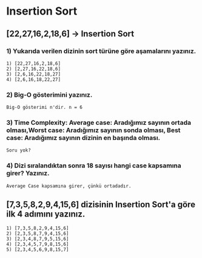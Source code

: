 
# Insertion Sort

## [22,27,16,2,18,6] -> Insertion Sort

### 1) Yukarıda verilen dizinin sort türüne göre aşamalarını yazınız.

```
1) [22,27,16,2,18,6]
2) [2,27,16,22,18,6]
3) [2,6,16,22,18,27]
4) [2,6,16,18,22,27]

```
### 2) Big-O gösterimini yazınız.
```
Big-O gösterimi n'dir. n = 6
```
### 3) Time Complexity: Average case: Aradığımız sayının ortada olması,Worst case: Aradığımız sayının sonda olması, Best case: Aradığımız sayının dizinin en başında olması.
```
Soru yok?
```
### 4) Dizi sıralandıktan sonra 18 sayısı hangi case kapsamına girer? Yazınız.
```
Average Case kapsamına girer, çünkü ortadadır.
```

## [7,3,5,8,2,9,4,15,6] dizisinin Insertion Sort'a göre ilk 4 adımını yazınız.
```
1) [7,3,5,8,2,9,4,15,6]
2) [2,3,5,8,7,9,4,15,6]
3) [2,3,4,8,7,9,5,15,6]
4) [2,3,4,5,7,9,8,15,6]
5) [2,3,4,5,6,9,8,15,7]
```
